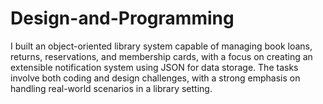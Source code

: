 # Design-and-Programming
I built an object-oriented library system capable of managing book loans, returns, reservations, and membership cards, with a focus on creating an extensible notification system using JSON for data storage. The tasks involve both coding and design challenges, with a strong emphasis on handling real-world scenarios in a library setting.
